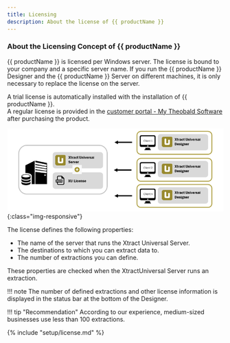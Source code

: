 ```yaml
---
title: Licensing
description: About the license of {{ productName }}
---
```


### About the Licensing Concept of {{ productName }}

{{ productName }} is licensed per Windows server. The license is bound to your company and a specific server name.
If you run the {{ productName }} Designer and the {{ productName }} Server on different machines, it is only necessary to replace the license on the server.

A trial license is automatically installed with the installation of {{ productName }}.<br>
A regular license is provided in the [customer portal - My Theobald Software](https://my.theobald-software.com/) after purchasing the product. 

![client_server_architektur_xu](../../assets/images/xu/documentation/client_server_architektur_xu.png){:class="img-responsive"}

The license defines the following properties:

- The name of the server that runs the Xtract Universal Server.
- The destinations to which you can extract data to.
- The number of extractions you can define.

These properties are checked when the XtractUniversal Server runs an extraction.

!!! note
	The number of defined extractions and other license information is displayed in the status bar at the bottom of the Designer.

!!! tip "Recommendation" 
	According to our experience, medium-sized businesses use less than 100 extractions.

{% include "setup/license.md" %}


